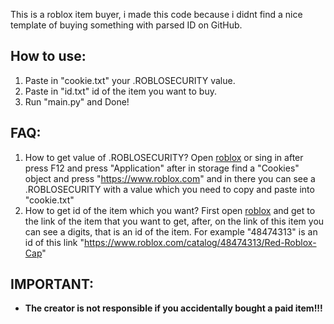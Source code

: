 This is a roblox item buyer, i made this code because i didnt find a nice template of buying something with parsed ID on GitHub.

## How to use:

1) Paste in "cookie.txt" your .ROBLOSECURITY value.
2) Paste in "id.txt" id of the item you want to buy.
3) Run "main.py" and Done!

## FAQ:

1) How to get value of .ROBLOSECURITY? Open [roblox](https://www.roblox.com/home) or sing in after press F12 and press "Application" after in storage find a "Cookies" object and press "https://www.roblox.com" and in there you can see a .ROBLOSECURITY with a value which you need to copy and paste into "cookie.txt"
2) How to get id of the item which you want? First open [roblox](https://www.roblox.com/home) and get to the link of the item that you want to get, after, on the link of this item you can see a digits, that is an id of the item. For example "48474313" is an id of this link "https://www.roblox.com/catalog/48474313/Red-Roblox-Cap"

## IMPORTANT:
 - **The creator is not responsible if you accidentally bought a paid item!!!**
